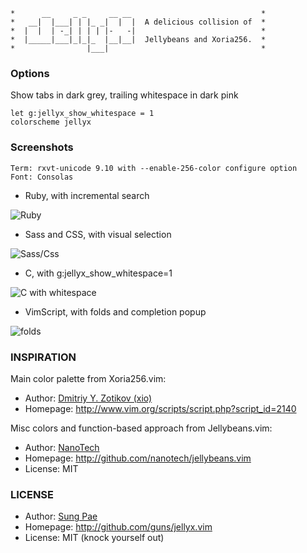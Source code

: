 
    *      __     _ _     __ __                             *
    *   __|  |___| | |_ _|  |  |  A delicious collision of  *
    *  |  |  | -_| | | | |-   -|                            *
    *  |_____|___|_|_|_  |__|__|  Jellybeans and Xoria256.  *
    *                |___|                                  *


### Options

Show tabs in dark grey, trailing whitespace in dark pink

    let g:jellyx_show_whitespace = 1
    colorscheme jellyx


### Screenshots

    Term: rxvt-unicode 9.10 with --enable-256-color configure option
    Font: Consolas

 * Ruby, with incremental search

![Ruby](http://guns.github.com/jellyx.vim/images/ruby.png)

 * Sass and CSS, with visual selection

![Sass/Css](http://guns.github.com/jellyx.vim/images/sass-css.png)

 * C, with g:jellyx_show_whitespace=1

![C with whitespace](http://guns.github.com/jellyx.vim/images/c-with-whitespace.png)

 * VimScript, with folds and completion popup

![folds](http://guns.github.com/jellyx.vim/images/folds.png)


### INSPIRATION

Main color palette from Xoria256.vim:

 * Author:   [Dmitriy Y. Zotikov (xio)](mailto:xio@ungrund.org)
 * Homepage: <http://www.vim.org/scripts/script.php?script_id=2140>

Misc colors and function-based approach from Jellybeans.vim:

 * Author:   [NanoTech](http://nanotech.nanotechcorp.net/)
 * Homepage: <http://github.com/nanotech/jellybeans.vim>
 * License:  MIT


### LICENSE

 * Author:   [Sung Pae](mailto:sung@metablu.com)
 * Homepage: <http://github.com/guns/jellyx.vim>
 * License:  MIT (knock yourself out)
